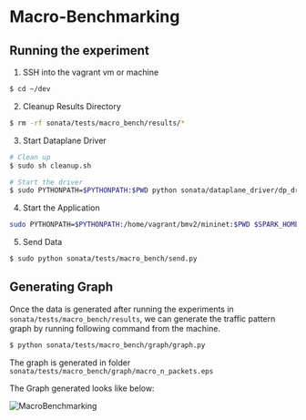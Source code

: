# Macro-Benchmarking

## Running the experiment

1. SSH into the vagrant vm or machine
```bash
$ cd ~/dev
```

2. Cleanup Results Directory
```bash
$ rm -rf sonata/tests/macro_bench/results/*
```

3. Start Dataplane Driver
```bash
# Clean up
$ sudo sh cleanup.sh
```
```bash
# Start the driver
$ sudo PYTHONPATH=$PYTHONPATH:$PWD python sonata/dataplane_driver/dp_driver.py
```

4. Start the Application
```bash
sudo PYTHONPATH=$PYTHONPATH:/home/vagrant/bmv2/mininet:$PWD $SPARK_HOME/bin/s-submit sonata/tests/macro_bench/test_app.py
```

5. Send Data

```bash
$ sudo python sonata/tests/macro_bench/send.py
```

## Generating Graph

Once the data is generated after running the experiments in `sonata/tests/macro_bench/results`,
we can generate the traffic pattern graph by running following command from the machine.

```bash
$ python sonata/tests/macro_bench/graph/graph.py
```

The graph is generated in folder `sonata/tests/macro_bench/graph/macro_n_packets.eps`

The Graph generated looks like below:

![MacroBenchmarking](https://github.com/Sonata-Princeton/SONATA-DEV/blob/micro/sonata/tests/macro_bench/graph/macro_n_packets.png)